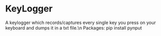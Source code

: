 # KeyLogger
A keylogger which records/captures every single key you press on your keyboard and dumps it in a txt file.\n
Packages:
pip install pynput
